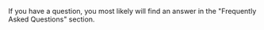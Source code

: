 If you have a question, you most likely will find an answer in the
&quot;Frequently Asked Questions&quot; section.

